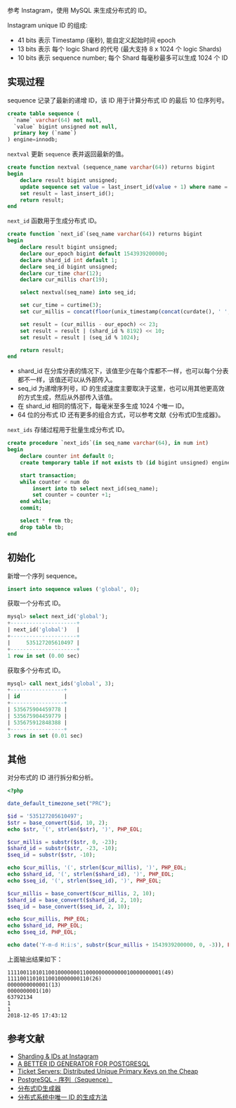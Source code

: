 参考 Instagram，使用 MySQL 来生成分布式的 ID。

Instagram unique ID 的组成:

- 41 bits 表示 Timestamp (毫秒), 能自定义起始时间 epoch
- 13 bits 表示 每个 logic Shard 的代号 (最大支持 8 x 1024 个 logic Shards)
- 10 bits 表示 sequence number; 每个 Shard 每毫秒最多可以生成 1024 个 ID

## 实现过程

sequence 记录了最新的递增 ID，该 ID 用于计算分布式 ID 的最后 10 位序列号。

```sql
create table sequence (
  `name` varchar(64) not null,
  `value` bigint unsigned not null,
  primary key (`name`)
) engine=innodb;
```

`nextval` 更新 `sequence` 表并返回最新的值。

```sql
create function nextval (sequence_name varchar(64)) returns bigint
begin
    declare result bigint unsigned;
    update sequence set value = last_insert_id(value + 1) where name = sequence_name;
    set result = last_insert_id();
    return result;
end
```

`next_id` 函数用于生成分布式 ID。

```sql
create function `next_id`(seq_name varchar(64)) returns bigint
begin
    declare result bigint unsigned;
    declare our_epoch bigint default 1543939200000;
    declare shard_id int default 1;
    declare seq_id bigint unsigned;
    declare cur_time char(12);
    declare cur_millis char(19);

    select nextval(seq_name) into seq_id;

    set cur_time = curtime(3);
    set cur_millis = concat(floor(unix_timestamp(concat(curdate(), ' ', left(cur_time, 8)))), right(cur_time, 3));

    set result = (cur_millis - our_epoch) << 23;
    set result = result | (shard_id % 8192) << 10;
    set result = result | (seq_id % 1024);

    return result;
end
```

- shard_id 在分库分表的情况下，该值至少在每个库都不一样，也可以每个分表都不一样，该值还可以从外部传入。
- seq_id 为递增序列号，ID 的生成速度主要取决于这里，也可以用其他更高效的方式生成，然后从外部传入该值。
- 在 shard_id 相同的情况下，每毫米至多生成 1024 个唯一 ID。
- 64 位的分布式 ID 还有更多的组合方式，可以参考文献《分布式ID生成器》。

`next_ids` 存储过程用于批量生成分布式 ID。

```sql
create procedure `next_ids`(in seq_name varchar(64), in num int)
begin
    declare counter int default 0;
    create temporary table if not exists tb (id bigint unsigned) engine = myisam;

    start transaction;
    while counter < num do
        insert into tb select next_id(seq_name);
        set counter = counter +1;
    end while;
    commit;

    select * from tb;
    drop table tb;
end
```

## 初始化

新增一个序列 sequence。

```sql
insert into sequence values ('global', 0);
```

获取一个分布式 ID。

```sql
mysql> select next_id('global');
+---------------------+
| next_id('global')   |
+---------------------+
|     535127205610497 |
+---------------------+
1 row in set (0.00 sec)
```

获取多个分布式 ID。

```sql
mysql> call next_ids('global', 3);
+-----------------+
| id              |
+-----------------+
| 535675904459778 |
| 535675904459779 |
| 535675912848388 |
+-----------------+
3 rows in set (0.01 sec)
```

## 其他

对分布式的 ID 进行拆分和分析。

```php
<?php

date_default_timezone_set("PRC");

$id = '535127205610497';
$str = base_convert($id, 10, 2);
echo $str, '(', strlen($str), ')', PHP_EOL;

$cur_millis = substr($str, 0, -23);
$shard_id = substr($str, -23, -10);
$seq_id = substr($str, -10);

echo $cur_millis, '(', strlen($cur_millis), ')', PHP_EOL;
echo $shard_id, '(', strlen($shard_id), ')', PHP_EOL;
echo $seq_id, '(', strlen($seq_id), ')', PHP_EOL;

$cur_millis = base_convert($cur_millis, 2, 10);
$shard_id = base_convert($shard_id, 2, 10);
$seq_id = base_convert($seq_id, 2, 10);

echo $cur_millis, PHP_EOL;
echo $shard_id, PHP_EOL;
echo $seq_id, PHP_EOL;

echo date('Y-m-d H:i:s', substr($cur_millis + 1543939200000, 0, -3)), PHP_EOL;
```

上面输出结果如下：

```
1111001101011001000000011000000000000010000000001(49)
11110011010110010000000110(26)
0000000000001(13)
0000000001(10)
63792134
1
1
2018-12-05 17:43:12
```

## 参考文献

- [Sharding & IDs at Instagram](https://instagram-engineering.com/sharding-ids-at-instagram-1cf5a71e5a5c)
- [A BETTER ID GENERATOR FOR POSTGRESQL](https://rob.conery.io/2014/05/28/a-better-id-generator-for-postgresql/)
- [Ticket Servers: Distributed Unique Primary Keys on the Cheap](http://code.flickr.net/2010/02/08/ticket-servers-distributed-unique-primary-keys-on-the-cheap/)
- [PostgreSQL - 序列（Sequence）](https://n3xtchen.github.io/n3xtchen/postgresql/2015/04/10/postgresql-sequence)
- [分布式ID生成器](https://mp.weixin.qq.com/s?__biz=MjM5ODYxMDA5OQ==&mid=2651960245&idx=1&sn=5cef3d8ca6a3e6e94f61e0edaf985d11&chksm=bd2d06698a5a8f7fc89056af619b9b7e79b158bceb91bdeb776475bc686721e36fb925904a67&scene=21#wechat_redirect)
- [分布式系统中唯一 ID 的生成方法 ](http://einverne.github.io/post/2017/11/distributed-system-generate-unique-id.html)
